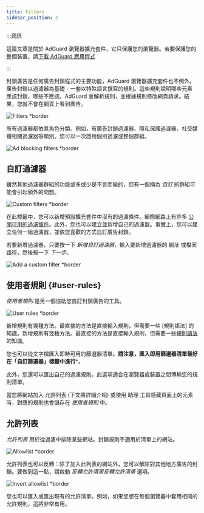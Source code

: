 ```yaml
---
title: Filters
sidebar_position: 2
---
```


:::資訊

這篇文章是關於 AdGuard 瀏覽器擴充套件，它只保護您的瀏覽器。若要保護您的整個裝置，請[下載 AdGuard 應用程式](https://agrd.io/download-kb-adblock)

:::

封鎖廣告是任何廣告封鎖程式的主要功能，AdGuard 瀏覽器擴充套件也不例外。廣告封鎖以過濾器為基礎 - 一套以特殊語言撰寫的規則。這些規則說明哪些元素應該封鎖，哪些不應該。AdGuard 會解析規則，並根據規則修改網頁請求。結果，您就不會在網頁上看到廣告。

![Filters \*border](https://cdn.adtidy.org/content/Kb/ad_blocker/browser_extension/ad_blocker_browser_extension_filters.png)

所有過濾器都依其角色分類。例如，有廣告封鎖過濾器、隱私保護過濾器、社交媒體相關過濾器等類別。您可以一次啟用個別過濾或整個群組。

![Ad blocking filters \*border](https://cdn.adtidy.org/content/Kb/ad_blocker/browser_extension/ad_blocker_browser_extension_filters1.png)

## 自訂過濾器

雖然其他過濾器群組的功能或多或少是不言而喻的，但有一個稱為 _自訂_ 的群組可能會引起額外的問題。

![Custom filters \*border](https://cdn.adtidy.org/content/Kb/ad_blocker/browser_extension/ad_blocker_browser_extension_custom_filters.png)

在此標籤中，您可以新增預設擴充套件中沒有的過濾條件。網際網路上有許多 [公開可用的過濾條件](https://filterlists.com)。此外，您也可以建立並新增自己的過濾器。事實上，您可以建立任何一組過濾器，並依您喜歡的方式自訂廣告封鎖。

若要新增過濾器，只要按一下 _新增自訂過濾器_，輸入要新增過濾器的 網址 或檔案路徑，然後按一下 _下一步_。

![Add a custom filter \*border](https://cdn.adtidy.org/content/Kb/ad_blocker/browser_extension/ad_blocker_browser_extension_custom_filters1.png)

## 使用者規則 {#user-rules}

_使用者規則_ 是另一個協助您自訂封鎖廣告的工具。

![User rules \*border](https://cdn.adtidy.org/content/Kb/ad_blocker/browser_extension/ad_blocker_browser_extension_user_rules.png)

新增規則有幾種方法。最直接的方法是直接輸入規則，但需要一些 [規則語法] 的知識。新增規則有幾種方法。最直接的方法是直接輸入規則，但需要一些[規則語法](/general/ad-filtering/create-own-filters)的知識。

您也可以從文字檔匯入即時可用的篩選器清單。**請注意，匯入即用篩選器清單最好在「自訂篩選器」標籤中進行***。

此外，您還可以匯出自己的過濾規則。此選項適合在瀏覽器或裝置之間傳輸您的規則清單。

當您將網站加入 允許列表 (下文將詳細介紹) 或使用 助理 工具隱藏頁面上的元素時，對應的規則也會儲存在 _使用者規則_ 中。

## 允許列表

_允許列表_ 用於從過濾中排除某些網站。封鎖規則不適用於清單上的網站。

![Allowlist \*border](https://cdn.adtidy.org/content/Kb/ad_blocker/browser_extension/ad_blocker_browser_extension_allowlist.png)

允許列表也可以反轉：除了加入此列表的網站外，您可以解除對其他地方廣告的封鎖。要做到這一點，請啟動 _反轉允許清單反轉允許清單_ 選項。

![Invert allowlist \*border](https://cdn.adtidy.org/content/Kb/ad_blocker/browser_extension/ad_blocker_browser_extension_allowlist1.png)

您也可以匯入或匯出現有的允許清單。例如，如果您想在每個瀏覽器中套用相同的允許規則，這將非常有用。
